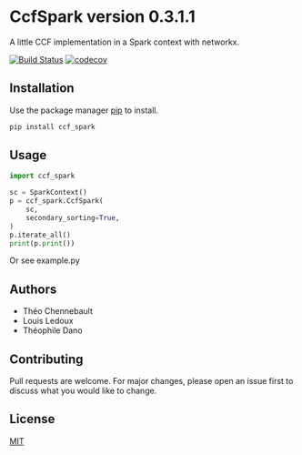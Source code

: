 # CcfSpark version 0.3.1.1

A little CCF implementation in a Spark context with networkx.

[![Build Status](https://travis-ci.com/ErnestBidouille/ccf-spark.svg?branch=main)](https://travis-ci.com/ErnestBidouille/ccf-spark)
[![codecov](https://codecov.io/gh/ErnestBidouille/ccf-spark/branch/main/graph/badge.svg?token=ZOJUT7BGVF)](https://codecov.io/gh/ErnestBidouille/ccf-spark)

## Installation 

Use the package manager [pip](https://pip.pypa.io/en/stable/) to install.

```bash
pip install ccf_spark
```

## Usage

```python
import ccf_spark

sc = SparkContext()
p = ccf_spark.CcfSpark(
    sc,
    secondary_sorting=True,
)
p.iterate_all()
print(p.print())
```
Or see example.py 

## Authors
- Théo Chennebault
- Louis Ledoux
- Théophile Dano

## Contributing
Pull requests are welcome. For major changes, please open an issue first to discuss what you would like to change.

## License
[MIT](https://choosealicense.com/licenses/mit/)
